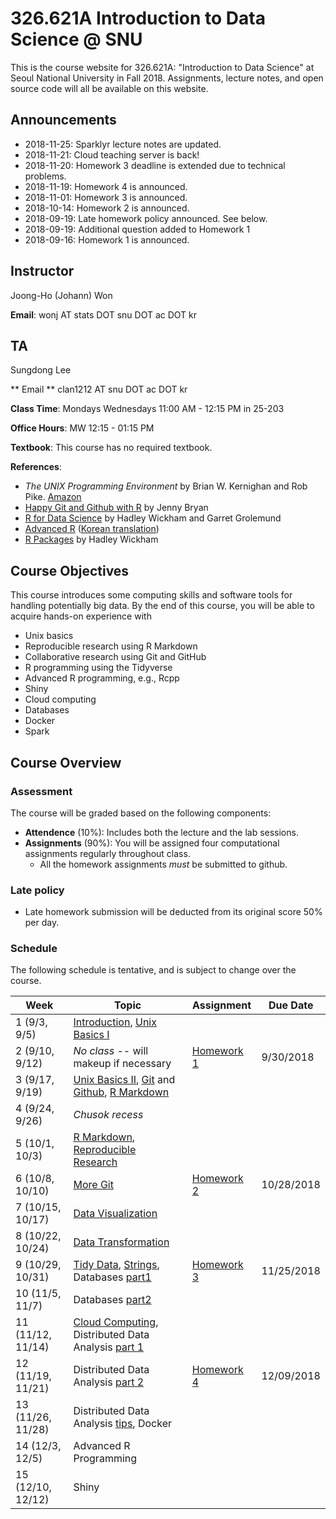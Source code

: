 # 326.621A Introduction to Data Science @ SNU

This is the course website for 326.621A: "Introduction to Data Science" at Seoul National University in Fall 2018. Assignments, lecture notes, and open source code will all be available on this website.

## Announcements

* 2018-11-25: Sparklyr lecture notes are updated.
* 2018-11-21: Cloud teaching server is back!
* 2018-11-20: Homework 3 deadline is extended due to technical problems.
* 2018-11-19: Homework 4 is announced.
* 2018-11-01: Homework 3 is announced.
* 2018-10-14: Homework 2 is announced.
* 2018-09-19: Late homework policy announced. See below.
* 2018-09-19: Additional question added to Homework 1
* 2018-09-16: Homework 1 is announced.

## Instructor 

Joong-Ho (Johann) Won

**Email**: wonj AT stats DOT snu DOT ac DOT kr

## TA

Sungdong Lee

** Email ** clan1212 AT snu DOT ac DOT kr

**Class Time**: Mondays Wednesdays 11:00 AM - 12:15 PM in 25-203

**Office Hours**: MW 12:15 - 01:15 PM

**Textbook**: This course has no required textbook.


**References**: 

- *The UNIX Programming Environment* by Brian W. Kernighan and Rob Pike. [Amazon](https://www.amazon.com/Unix-Programming-Environment-Prentice-Hall-Software/dp/013937681X)
- [Happy Git and Github with R](http://happygitwithr.com) by Jenny Bryan
- [R for Data Science](http://r4ds.had.co.nz/index.html) by Hadley Wickham and Garret Grolemund
- [Advanced R](http://adv-r.had.co.nz/) ([Korean translation](http://jpub.tistory.com/792)) 
- [R Packages](http://r-pkgs.had.co.nz/) by Hadley Wickham


## Course Objectives

This course introduces some computing skills and software tools for handling potentially big data.
By the end of this course, you will be able to acquire hands-on experience with

- Unix basics
- Reproducible research using R Markdown
- Collaborative research using Git and GitHub
- R programming using the Tidyverse
- Advanced R programming, e.g., Rcpp
- Shiny
- Cloud computing
- Databases
- Docker
- Spark

## Course Overview

### Assessment

The course will be graded based on the following components:

- **Attendence** (10%): Includes both the lecture and the lab sessions.
- **Assignments** (90%): You will be assigned four computational assignments regularly throughout class. 
    * All the homework assignments *must* be submitted to github.

### Late policy

- Late homework submission will be deducted from its original score 50% per day.

### Schedule

The following schedule is tentative, and is subject to change over the course.

| Week | Topic | Assignment | Due Date |
|---| --- | --- | --- |
| 1 (9/3, 9/5)      | [Introduction](./lectures/01-intro/intro.html), [Unix Basics I](./lectures/02-linux/linux1.html) |  |  |
| 2 (9/10, 9/12)    | *No class* -- will makeup if necessary | [Homework 1](./hw/hw1/hw1.html) | 9/30/2018 |
| 3 (9/17, 9/19)    | [Unix Basics II](./lectures/02-linux/linux2.html), [Git](./lectures/04-git/git.html) and [Github](./lectures/04-git/lab_01_git_and_github.pdf), [R Markdown](./lectures/03-repres/SC18.Lab.180912.rmd.html) |   |  |
| 4 (9/24, 9/26)    | *Chusok recess* |  |  |
| 5 (10/1, 10/3)    | [R Markdown](http://rmarkdown.rstudio.com/lesson-1.html), [Reproducible Research](./lectures/03-repres/repres.html) |  |  |
| 6 (10/8, 10/10)   | [More Git](./lectures/04-git/git2.html) | [Homework 2](./hw/hw2/hw2.md) | 10/28/2018 |
| 7 (10/15, 10/17)  | [Data Visualization](./lectures/06-ggplot2/ggplot2.html) |  |  |
| 8 (10/22, 10/24)  | [Data Transformation](./lectures/07-dplyr/dplyr.html) |  |  |
| 9 (10/29, 10/31)  | [Tidy Data](./lectures/08-tidy/tidy.html), [Strings](./lectures/09-stringr/stringr.html), Databases [part1](./lectures/11-dbplyr/dbintro.html) | [Homework 3](./hw/hw3/hw3.md) | 11/25/2018 |
| 10 (11/5, 11/7)   | Databases [part2](./lectures/11-dbplyr/dbplyr.html) |  |  |
| 11 (11/12, 11/14) | [Cloud Computing](./lectures/13-gcp/gcp.html), Distributed Data Analysis [part 1](./lectures/12-sparklyr/sparklyr-intro.html) |  |  |
| 12 (11/19, 11/21) | Distributed Data Analysis [part 2](./lectures/12-sparklyr/sparklyr-flights.html) | [Homework 4](./hw/hw4/hw4.html) | 12/09/2018  |
| 13 (11/26, 11/28) | Distributed Data Analysis [tips](./lectures/12-sparklyr/sparklyr-tips.html), Docker |  |  |
| 14 (12/3, 12/5)   | Advanced R Programming |  |  |
| 15 (12/10, 12/12) | Shiny |  |  |

